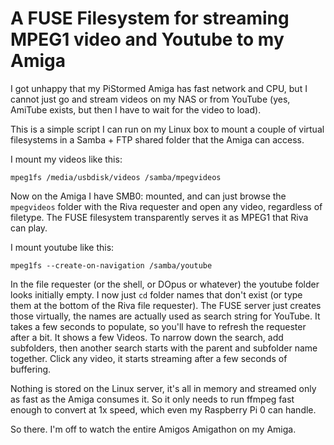 # A FUSE Filesystem for streaming MPEG1 video and Youtube to my Amiga

I got unhappy that my PiStormed Amiga has fast network and CPU, but I cannot just go and stream videos on my NAS or from YouTube (yes, AmiTube exists, but then I have to wait for the video to load).

This is a simple script I can run on my Linux box to mount a couple of virtual filesystems in a Samba + FTP shared folder that the Amiga can access.

I mount my videos like this:
```
mpeg1fs /media/usbdisk/videos /samba/mpegvideos
```

Now on the Amiga I have SMB0: mounted, and can just browse the `mpegvideos` folder with the Riva requester and open any video, regardless of filetype.
The FUSE filesystem transparently serves it as MPEG1 that Riva can play.

I mount youtube like this:
```
mpeg1fs --create-on-navigation /samba/youtube
```

In the file requester (or the shell, or DOpus or whatever) the youtube folder looks initially empty.
I now just `cd` folder names that don't exist (or type them at the bottom of the Riva file requester).
The FUSE server just creates those virtually, the names are actually used as search string for YouTube.
It takes a few seconds to populate, so you'll have to refresh the requester after a bit.
It shows a few Videos.
To narrow down the search, add subfolders, then another search starts with the parent and subfolder name together.
Click any video, it starts streaming after a few seconds of buffering.

Nothing is stored on the Linux server, it's all in memory and streamed only as fast as the Amiga consumes it.
So it only needs to run ffmpeg fast enough to convert at 1x speed, which even my Raspberry Pi 0 can handle.

So there.
I'm off to watch the entire Amigos Amigathon on my Amiga.
